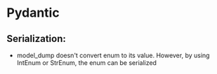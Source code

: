 # Pydantic
## Serialization:
- model_dump doesn't convert enum to its value. However, by using IntEnum or StrEnum, the enum can be serialized
